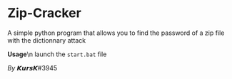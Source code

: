 # Zip-Cracker
A simple python program that allows you to find the password of a zip file with the dictionnary attack

**Usage**\n
  launch the `start.bat` file

*By* 𝙆𝙪𝙧𝙨𝙆#3945
